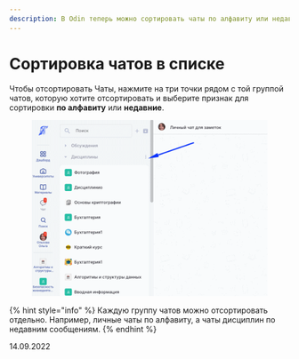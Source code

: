 ```yaml
---
description: В Odin теперь можно сортировать чаты по алфавиту или недавним сообщениям
---
```


# Cортировка чатов в списке

Чтобы отсортировать Чаты, нажмите на три точки рядом с той группой чатов, которую хотите отсортировать и выберите признак для сортировки **по алфавиту** или **недавние**. &#x20;

<figure><img src="../../.gitbook/assets/чат_готово.gif" alt=""><figcaption></figcaption></figure>

{% hint style="info" %}
Каждую группу чатов можно отсортировать отдельно. Например, личные чаты по алфавиту,  а чаты дисциплин по недавним сообщениям.&#x20;
{% endhint %}

14.09.2022
